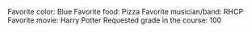 Favorite color: Blue
Favorite food: Pizza
Favorite musician/band: RHCP
Favorite movie: Harry Potter
Requested grade in the course: 100 
